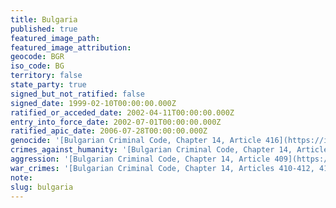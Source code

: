 ```yaml
---
title: Bulgaria
published: true
featured_image_path:
featured_image_attribution:
geocode: BGR
iso_code: BG
territory: false
state_party: true
signed_but_not_ratified: false
signed_date: 1999-02-10T00:00:00.000Z
ratified_or_acceded_date: 2002-04-11T00:00:00.000Z
entry_into_force_date: 2002-07-01T00:00:00.000Z
ratified_apic_date: 2006-07-28T00:00:00.000Z
genocide: '[Bulgarian Criminal Code, Chapter 14, Article 416](https://iccdb.hrlc.net/data/doc/172/keyword/46/)'
crimes_against_humanity: '[Bulgarian Criminal Code, Chapter 14, Article 417-418](https://iccdb.hrlc.net/data/doc/172/keyword/1/)'
aggression: '[Bulgarian Criminal Code, Chapter 14, Article 409](https://iccdb.hrlc.net/data/doc/172/keyword/1/)'
war_crimes: '[Bulgarian Criminal Code, Chapter 14, Articles 410-412, 414-415](https://iccdb.hrlc.net/data/doc/172/keyword/145/)'
note:
slug: bulgaria
---
```



